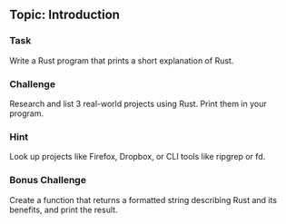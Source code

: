 ## Topic: Introduction

### Task
Write a Rust program that prints a short explanation of Rust.

### Challenge
Research and list 3 real-world projects using Rust. Print them in your program.

### Hint
Look up projects like Firefox, Dropbox, or CLI tools like ripgrep or fd.

### Bonus Challenge
Create a function that returns a formatted string describing Rust and its benefits, and print the result.